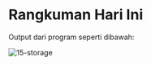 # Rangkuman Hari Ini
Output dari program seperti dibawah:



![15-storage](https://github.com/AraryaHafizh/Flutter-AraryaHafizh/assets/100250840/38b93541-a034-42ff-a766-891896737542)
